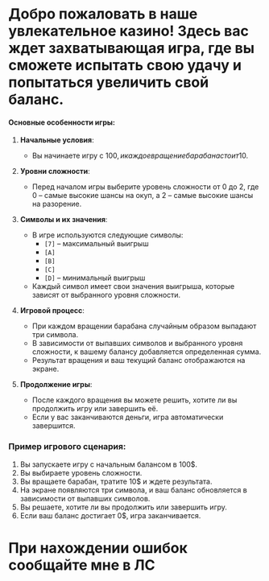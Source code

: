 # Добро пожаловать в наше увлекательное казино! Здесь вас ждет захватывающая игра, где вы сможете испытать свою удачу и попытаться увеличить свой баланс.

#### Основные особенности игры:

1. **Начальные условия**:
    - Вы начинаете игру с 100$, и каждое вращение барабана стоит 10$.

2. **Уровни сложности**:
    - Перед началом игры выберите уровень сложности от 0 до 2, где 0 – самые высокие шансы на окуп, а 2 – самые высокие шансы на разорение.

3. **Символы и их значения**:
    - В игре используются следующие символы:
        - `[7]` – максимальный выигрыш
        - `[A]`
        - `[B]`
        - `[C]`
        - `[D]` – минимальный выигрыш
    - Каждый символ имеет свои значения выигрыша, которые зависят от выбранного уровня сложности.

4. **Игровой процесс**:
    - При каждом вращении барабана случайным образом выпадают три символа.
    - В зависимости от выпавших символов и выбранного уровня сложности, к вашему балансу добавляется определенная сумма.
    - Результат вращения и ваш текущий баланс отображаются на экране.

5. **Продолжение игры**:
    - После каждого вращения вы можете решить, хотите ли вы продолжить игру или завершить её.
    - Если у вас заканчиваются деньги, игра автоматически завершится.

### Пример игрового сценария:

1. Вы запускаете игру с начальным балансом в 100$.
2. Вы выбираете уровень сложности.
3. Вы вращаете барабан, тратите 10$ и ждете результата.
4. На экране появляются три символа, и ваш баланс обновляется в зависимости от выпавших символов.
5. Вы решаете, хотите ли вы продолжить или завершить игру.
6. Если ваш баланс достигает 0$, игра заканчивается.

# При нахождении ошибок сообщайте мне в ЛС
